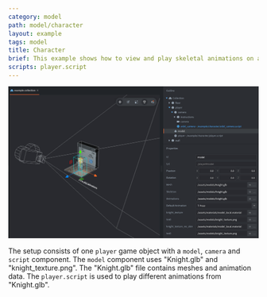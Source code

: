 ```yaml
---
category: model
path: model/character
layout: example
tags: model
title: Character
brief: This example shows how to view and play skeletal animations on a glTF model.
scripts: player.script
---
```


![character](character.png)

The setup consists of one `player` game object with a `model`, `camera` and `script` component. The `model` component uses "Knight.glb" and "knight_texture.png". The "Knight.glb" file contains meshes and animation data. The `player.script` is used to play different animations from "Knight.glb".